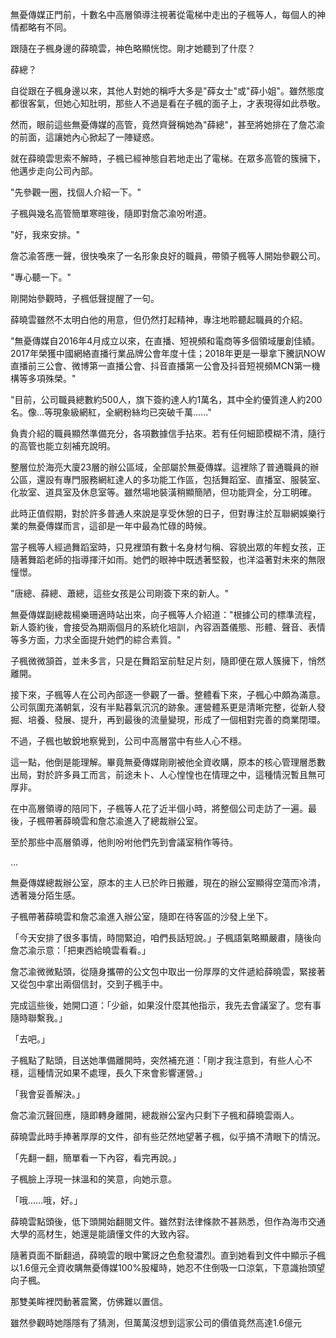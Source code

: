 無憂傳媒正門前，十數名中高層領導注視著從電梯中走出的子楓等人，每個人的神情都略有不同。

跟隨在子楓身邊的薛曉雲，神色略顯恍惚。剛才她聽到了什麼？

薛總？

自從跟在子楓身邊以來，其他人對她的稱呼大多是"薛女士"或"薛小姐"。雖然態度都很客氣，但她心知肚明，那些人不過是看在子楓的面子上，才表現得如此恭敬。

然而，眼前這些無憂傳媒的高管，竟然齊聲稱她為"薛總"，甚至將她排在了詹芯渝的前面，這讓她內心掀起了一陣疑惑。

就在薛曉雲思索不解時，子楓已經神態自若地走出了電梯。在眾多高管的簇擁下，他邁步走向公司內部。

"先參觀一圈，找個人介紹一下。"

子楓與幾名高管簡單寒暄後，隨即對詹芯渝吩咐道。

"好，我來安排。"

詹芯渝答應一聲，很快喚來了一名形象良好的職員，帶領子楓等人開始參觀公司。

"專心聽一下。"

剛開始參觀時，子楓低聲提醒了一句。

薛曉雲雖然不太明白他的用意，但仍然打起精神，專注地聆聽起職員的介紹。

"無憂傳媒自2016年4月成立以來，在直播、短視頻和電商等多個領域屢創佳績。2017年榮獲中國網絡直播行業品牌公會年度十佳；2018年更是一舉拿下騰訊NOW直播前三公會、微博第一直播公會、抖音直播第一公會及抖音短視頻MCN第一機構等多項殊榮。"

"目前，公司職員總數約500人，旗下簽約達人約1萬名，其中全約優質達人約200名。像...等現象級網紅，全網粉絲均已突破千萬……"

負責介紹的職員顯然準備充分，各項數據信手拈來。若有任何細節模糊不清，隨行的高管也能立刻補充說明。

整層位於海亮大廈23層的辦公區域，全部屬於無憂傳媒。這裡除了普通職員的辦公區，還設有專門服務網紅達人的多功能工作區，包括舞蹈室、直播室、服裝室、化妝室、道具室及休息室等。雖然場地裝潢稍顯簡陋，但功能齊全，分工明確。

此時正值假期，對於許多普通人來說是享受休憩的日子，但對專注於互聯網娛樂行業的無憂傳媒而言，這卻是一年中最為忙碌的時候。

當子楓等人經過舞蹈室時，只見裡頭有數十名身材勻稱、容貌出眾的年輕女孩，正隨著舞蹈老師的指導揮汗如雨。她們的眼神中既透著堅毅，也洋溢著對未來的無限憧憬。

"唐總、薛總、蕭總，這些女孩是公司剛簽下來的新人。"

無憂傳媒副總裁楊樂珊適時站出來，向子楓等人介紹道："根據公司的標準流程，新人簽約後，會接受為期兩個月的系統化培訓，內容涵蓋儀態、形體、聲音、表情等多方面，力求全面提升她們的綜合素質。"

子楓微微頷首，並未多言，只是在舞蹈室前駐足片刻，隨即便在眾人簇擁下，悄然離開。

接下來，子楓等人在公司內部逐一參觀了一番。整體看下來，子楓心中頗為滿意。公司氛圍充滿朝氣，沒有半點暮氣沉沉的跡象。運營體系更是清晰完整，從新人發掘、培養、發展、提升，再到最後的流量變現，形成了一個相對完善的商業閉環。

不過，子楓也敏銳地察覺到，公司中高層當中有些人心不穩。

這一點，他倒是能理解。畢竟無憂傳媒剛剛被他全資收購，原本的核心管理層悉數出局，對於許多員工而言，前途未卜、人心惶惶也在情理之中，這種情況暫且無可厚非。

在中高層領導的陪同下，子楓等人花了近半個小時，將整個公司走訪了一遍。最後，子楓帶著薛曉雲和詹芯渝進入了總裁辦公室。

至於那些中高層領導，他則吩咐他們先到會議室稍作等待。

...

無憂傳媒總裁辦公室，原本的主人已於昨日搬離，現在的辦公室顯得空蕩而冷清，透著幾分陌生感。

子楓帶著薛曉雲和詹芯渝進入辦公室，隨即在待客區的沙發上坐下。

「今天安排了很多事情，時間緊迫，咱們長話短說。」子楓語氣略顯嚴肅，隨後向詹芯渝示意：「把東西給曉雲看看。」

詹芯渝微微點頭，從隨身攜帶的公文包中取出一份厚厚的文件遞給薛曉雲，緊接著又從包中拿出兩個信封，交到子楓手中。

完成這些後，她開口道：「少爺，如果沒什麼其他指示，我先去會議室了。您有事隨時聯繫我。」

「去吧。」

子楓點了點頭，目送她準備離開時，突然補充道：「剛才我注意到，有些人心不穩，這種情況如果不處理，長久下來會影響運營。」

「我會妥善解決。」

詹芯渝沉聲回應，隨即轉身離開，總裁辦公室內只剩下子楓和薛曉雲兩人。

薛曉雲此時手捧著厚厚的文件，卻有些茫然地望著子楓，似乎搞不清眼下的情況。

「先翻一翻，簡單看一下內容，看完再說。」

子楓臉上浮現一抹溫和的笑意，向她示意。

「哦……哦，好。」

薛曉雲點頭後，低下頭開始翻閱文件。雖然對法律條款不甚熟悉，但作為海市交通大學的高材生，她還是能讀懂文件的大致內容。

隨著頁面不斷翻過，薛曉雲的眼中驚訝之色愈發濃烈。直到她看到文件中顯示子楓以1.6億元全資收購無憂傳媒100%股權時，她忍不住倒吸一口涼氣，下意識抬頭望向子楓。

那雙美眸裡閃動著震驚，仿佛難以置信。

雖然參觀時她隱隱有了猜測，但萬萬沒想到這家公司的價值竟然高達1.6億元